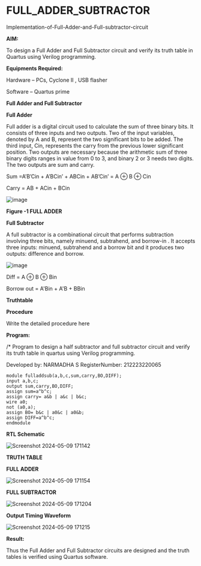 # FULL_ADDER_SUBTRACTOR

Implementation-of-Full-Adder-and-Full-subtractor-circuit

**AIM:**

To design a Full Adder and Full Subtractor circuit and verify its truth table in Quartus using Verilog programming.

**Equipments Required:**

Hardware – PCs, Cyclone II , USB flasher

Software – Quartus prime

**Full Adder and Full Subtractor**

**Full Adder**

Full adder is a digital circuit used to calculate the sum of three binary bits. It consists of three inputs and two outputs. Two of the input variables, denoted by A and B, represent the two significant bits to be added. The third input, Cin, represents the carry from the previous lower significant position. Two outputs are necessary because the arithmetic sum of three binary digits ranges in value from 0 to 3, and binary 2 or 3 needs two digits. The two outputs are sum and carry.

Sum =A’B’Cin + A’BCin’ + ABCin + AB’Cin’ = A ⊕ B ⊕ Cin 

Carry = AB + ACin + BCin

![image](https://github.com/naavaneetha/FULL_ADDER_SUBTRACTOR/assets/154305477/0f30ba51-5ffb-4198-845f-18e054f675e7)

**Figure -1 FULL ADDER**

**Full Subtractor**

A full subtractor is a combinational circuit that performs subtraction involving three bits, namely minuend, subtrahend, and borrow-in . It accepts three inputs: minuend, subtrahend and a borrow bit and it produces two outputs: difference and borrow.

![image](https://github.com/naavaneetha/FULL_ADDER_SUBTRACTOR/assets/154305477/02b24f51-ab51-4304-9ad6-7b81ffc1ead5)

Diff = A ⊕ B ⊕ Bin 

Borrow out = A'Bin + A'B + BBin

**Truthtable**

**Procedure**

Write the detailed procedure here

**Program:**

/* Program to design a half subtractor and full subtractor circuit and verify its truth table in quartus using Verilog programming. 

Developed by: NARMADHA S  RegisterNumber: 212223220065

```
module fulladdsub(a,b,c,sum,carry,BO,DIFF);
input a,b,c;
output sum,carry,BO,DIFF;
assign sum=a^b^c;
assign carry= a&b | a&c | b&c;
wire a0;
not (a0,a);
assign BO= b&c | a0&c | a0&b;
assign DIFF=a^b^c;
endmodule
```

**RTL Schematic**

![Screenshot 2024-05-09 171142](https://github.com/narmadha2006/FULL_ADDER_SUBTRACTOR/assets/151390280/12ae8965-13e9-461c-8367-4e9618177455)


**TRUTH TABLE**

**FULL ADDER**

![Screenshot 2024-05-09 171154](https://github.com/narmadha2006/FULL_ADDER_SUBTRACTOR/assets/151390280/cd50e036-6f89-4e40-b65b-63d5ba5978df)

**FULL SUBTRACTOR**


![Screenshot 2024-05-09 171204](https://github.com/narmadha2006/FULL_ADDER_SUBTRACTOR/assets/151390280/9fc751cf-128d-4c51-be3d-e07276a90656)


**Output Timing Waveform**

![Screenshot 2024-05-09 171215](https://github.com/narmadha2006/FULL_ADDER_SUBTRACTOR/assets/151390280/f0023fcf-e57b-42ed-b812-b1a3565d3c35)


**Result:**

Thus the Full Adder and Full Subtractor circuits are designed and the truth tables is verified using Quartus software.



